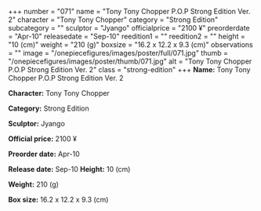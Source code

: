 +++
number = "071"
name = "Tony Tony Chopper P.O.P Strong Edition Ver. 2"
character = "Tony Tony Chopper"
category = "Strong Edition"
subcategory = ""
sculptor = "Jyango"
officialprice = "2100 ¥"
preorderdate = "Apr-10"
releasedate = "Sep-10"
reedition1 = ""
reedition2 = ""
height = "10 (cm)"
weight = "210 (g)"
boxsize = "16.2 x 12.2 x 9.3 (cm)"
observations = ""
image = "/onepiecefigures/images/poster/full/071.jpg"
thumb = "/onepiecefigures/images/poster/thumb/071.jpg"
alt = "Tony Tony Chopper P.O.P Strong Edition Ver. 2"
class = "strong-edition"
+++
**Name:** Tony Tony Chopper P.O.P Strong Edition Ver. 2

**Character:** Tony Tony Chopper

**Category:** Strong Edition 

**Sculptor:** Jyango

**Official price:** 2100 ¥

**Preorder date:** Apr-10

**Release date:** Sep-10
**Height:** 10 (cm)

**Weight:** 210 (g)

**Box size:** 16.2 x 12.2 x 9.3 (cm)

